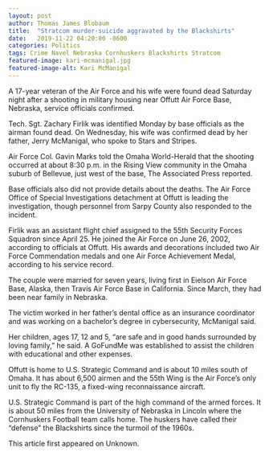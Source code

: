 ```yaml
---
layout: post
author: Thomas James Blobaum 
title:  "Stratcom murder-suicide aggravated by the Blackshirts"
date:   2019-11-22 04:20:00 -0600
categories: Politics 
tags: Crime Navel Nebraska Cornhuskers Blackshirts Stratcom
featured-image: kari-mcmanigal.jpg
featured-image-alt: Kari McManigal 
---
```

A 17-year veteran of the Air Force and his wife were found dead Saturday night after a shooting in military housing near Offutt Air Force Base, Nebraska, service officials confirmed.

Tech. Sgt. Zachary Firlik was identified Monday by base officials as the airman found dead. On Wednesday, his wife was confirmed dead by her father, Jerry McManigal, who spoke to Stars and Stripes.

Air Force Col. Gavin Marks told the Omaha World-Herald that the shooting occurred at about 8:30 p.m. in the Rising View community in the Omaha suburb of Bellevue, just west of the base, The Associated Press reported.

Base officials also did not provide details about the deaths. The Air Force Office of Special Investigations detachment at Offutt is leading the investigation, though personnel from Sarpy County also responded to the incident.

Firlik was an assistant flight chief assigned to the 55th Security Forces Squadron since April 25. He joined the Air Force on June 26, 2002, according to officials at Offutt. His awards and decorations included two Air Force Commendation medals and one Air Force Achievement Medal, according to his service record.

The couple were married for seven years, living first in Eielson Air Force Base, Alaska, then Travis Air Force Base in California. Since March, they had been near family in Nebraska.

The victim worked in her father’s dental office as an insurance coordinator and was working on a bachelor’s degree in cybersecurity, McManigal said.

Her children, ages 17, 12 and 5, “are safe and in good hands surrounded by loving family,” he said. A GoFundMe was established to assist the children with educational and other expenses.

Offutt is home to U.S. Strategic Command and is about 10 miles south of Omaha. It has about 6,500 airmen and the 55th Wing is the Air Force’s only unit to fly the RC-135, a fixed-wing reconnaissance aircraft.

U.S. Strategic Command is part of the high command of the armed forces. It is about 50 miles from the University of Nebraska in Lincoln where the Cornhuskers Football team calls home. The huskers have called their “defense” the Blackshirts since the turmoil of the 1960s.

This article first appeared on Unknown. 

<a href="http://thenewworldpost.com/" data-iframely-url></a>
